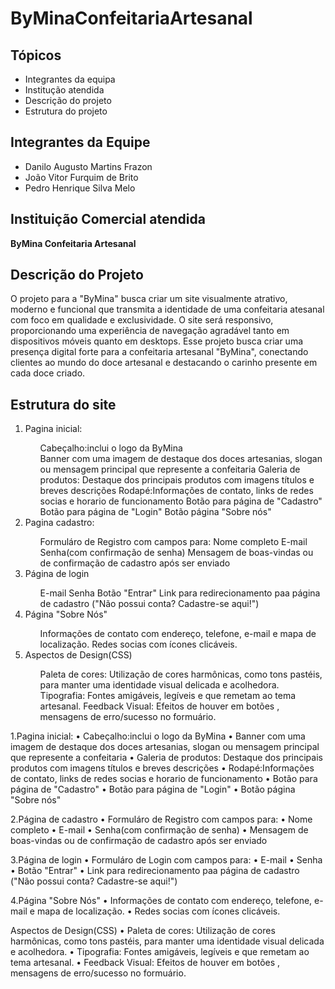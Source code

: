 # ByMinaConfeitariaArtesanal


<h2>Tópicos</h2>
<ul>
  <li>Integrantes da equipa</li>
  <li>Institução atendida</li>
  <li>Descrição do projeto</li>
  <li>Estrutura do projeto</li>
</ul>

<h2>Integrantes da Equipe </h2>
<ul>
  <li>Danilo Augusto Martins Frazon</li>
  <li>João Vitor Furquim de Brito</li>
  <li>Pedro Henrique Silva Melo</li>
</ul>

<h2>Instituição Comercial atendida</h2>
<Strong>ByMina Confeitaria Artesanal</Strong>

<h2 id=>Descrição do Projeto</h2>
<p >O projeto para a "ByMina" busca criar um site visualmente atrativo, moderno e funcional que transmita a identidade de uma
confeitaria atesanal  com foco em qualidade e exclusividade. O site será responsivo, proporcionando uma experiência de
navegação agradável tanto em dispositivos  móveis quanto em desktops. Esse projeto busca criar uma presença digital forte
para a confeitaria artesanal "ByMina", conectando clientes ao mundo do doce artesanal e destacando o carinho presente em cada doce 
criado. </p>

<h2>Estrutura do site</h2>
<ol>
  <li>Pagina inicial:</li>
  <ul>
    <il>Cabeçalho:inclui o logo da ByMina <br> </il>
    <il>Banner com uma imagem de destaque dos doces artesanias, slogan ou mensagem principal que represente a confeitaria</il>
    <il>Galeria de produtos: Destaque dos principais produtos com imagens títulos e breves descrições</il>
    <il>Rodapé:Informações de contato, links de redes socias e horario de funcionamento</il>
    <il>Botão para página de "Cadastro"</il>
    <il>Botão para página de "Login"</il>
    <il>Botão página "Sobre nós"</il>
  </ul>
  <li>Pagina cadastro:</li>
  <ul>
    <il>Formuláro de Registro com campos para:</il>
    <il>Nome completo</il>
    <il>E-mail</il>
    <il>Senha(com confirmação de senha)</il>
    <il>Mensagem de boas-vindas ou de confirmação de cadastro após ser enviado</il>
   
  </ul>
  <li>Página de login</li>
  <ul>
    <il>E-mail</il>
    <il>Senha</il>
    <il>Botão "Entrar"</il>
    <il>Link para redirecionamento paa página de cadastro ("Não possui conta? Cadastre-se aqui!")</il>
   
  </ul>
   <li>Página "Sobre Nós"</li>
  <ul>
    <il>Informações de contato com endereço, telefone, e-mail e mapa de localização.</il>
    <il>Redes socias com ícones clicáveis.</il>

  </ul>
  <li>Aspectos de Design(CSS)</li>
  <ul>
    <il>Paleta de cores: Utilização de cores harmônicas, como tons pastéis, para manter uma identidade visual delicada e acolhedora.</il>
    <il>Tipografia: Fontes amigáveis, legíveis e que remetam ao tema artesanal.</il>
    <il>Feedback Visual: Efeitos de houver em botões , mensagens de erro/sucesso no formuário.</il>
   
  </ul>
</ol>
1.Pagina inicial:
    • Cabeçalho:inclui o logo da ByMina 
    • Banner com uma imagem de destaque dos doces artesanias, slogan ou mensagem principal que represente a confeitaria
    • Galeria de produtos: Destaque dos principais produtos com imagens títulos e breves descrições
    • Rodapé:Informações de contato, links de redes socias e horario de funcionamento 
    • Botão para página de "Cadastro"
    • Botão para página de "Login"
    • Botão página "Sobre nós"

2.Página de cadastro
    • Formuláro de Registro com campos para:
    • Nome completo
    • E-mail
    • Senha(com confirmação de senha)
    • Mensagem de boas-vindas ou de confirmação de cadastro após ser enviado

3.Página de login
    • Formuláro de Login com campos para:
    • E-mail
    • Senha
    • Botão "Entrar"
    • Link para redirecionamento paa página de cadastro ("Não possui conta? Cadastre-se aqui!")

4.Página "Sobre Nós"
    • Informações de contato com endereço, telefone, e-mail e mapa de localização.
    • Redes socias com ícones clicáveis.

Aspectos de Design(CSS)
    • Paleta de cores: Utilização de cores harmônicas, como tons pastéis, para manter uma identidade visual delicada e acolhedora.
    • Tipografia: Fontes amigáveis, legíveis e que remetam ao tema artesanal.
    • Feedback Visual: Efeitos de houver em botões , mensagens de erro/sucesso no formuário.
      




